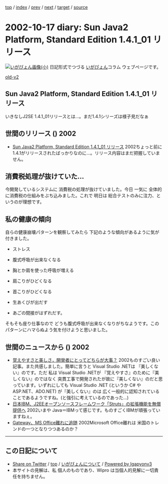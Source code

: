 [top](../index.html) 
 / [index](index.html) 
 / [prev](ig021016.html) 
 / [next](ig021022.html) 
 / [target](https://igapyon.github.io/diary/2002/ig021017.html) 
 / [source](https://github.com/igapyon/diary/blob/master/2002/ig021017.src.md) 

2002-10-17 diary: Sun Java2 Platform, Standard Edition 1.4.1_01 リリース
=====================================================================================================
[![いがぴょん画像(小)](https://igapyon.github.io/diary/images/iga200306s.jpg "いがぴょん")](https://igapyon.github.io/diary/memo/memoigapyon.html) 日記形式でつづる [いがぴょん](https://igapyon.github.io/diary/memo/memoigapyon.html)コラム ウェブページです。

[old-v2](ig021017-orig.html)

## Sun Java2 Platform, Standard Edition 1.4.1_01 リリース

いきなしJ2SE 1.4.1_01リリースとは…。まだ1.4.1シリーズは様子見だなぁ


## 世間のリリース () 2002

* [Sun Java2 Platform, Standard Edition 1.4.1_01 リリース](http://java.sun.com/j2se/1.4.1/)  2002ちょっと前に 1.4.1がリリースされたばっかりなのに…。リリース内容はまだ把握していません。

## 消費税処理が抜けていた…

今開発しているシステムに 消費税の処理が抜けていました。今日 一気に 全体的に消費税の仕組みをぶち込みました。これで 明日は 総合テストのみに注力、というのが理想です。

## 私の健康の傾向

自らの健康崩壊パターンを観察してみたら 下記のような傾向があるように気が付きました。

* ストレス
  
* 腹式呼吸が出来なくなる
  
* 胸とか肩を使った呼吸が増える
  
* 肩こりがひどくなる
  
* 首こりがひどくなる
  
* 生あくびが出だす
  
* あごの間接がはずれだす。

そもそも座り仕事なので どうも腹式呼吸が出来なくなりがちなようです。このパターンにハマらぬよう気を付けようと思いました。

## 世間のニュースから () 2002

* [覚えやすさと美しさ，開発者にとってどちらが大事？](http://itpro.nikkeibp.co.jp/free/ITPro/OPINION/20021009/1/)  2002ものすごい良い記事。また共感しました。簡単に言うと Visual Studio .NETは 『美しくない』のです。ただ 私は Visual Studio .NETが 『覚えやすさ』のために『美しくない』のではなく 突貫工事で開発されたが故に『美しくない』のだと思っています。いずれにしても Visual Studio .NET (というか C# や ASP.NET、ADO.NET) が『美しくない』のは 広く一般的に認知されていることであるようですね。(と強引に考えているのであった…)
* [日本IBM、J2EEオープンソースフレームワーク「Struts」の拡張機能を無償提供へ](http://www.zdnet.co.jp/enterprise/0210/15/nw02.html)  2002いまや Java＝IBMって感じです。ものすごくIBMが頑張っていますねぇ。
* [Gateway、MS Office離れに追随](http://www.zdnet.co.jp/news/0210/16/nebt_17.html)  2002Microsoft Office離れは 米国のトレンドの一つとなりつつあるのか？


----------------------------------------------------------------------------------------------------

## この日記について

* [Share on Twitter](https://twitter.com/intent/tweet?hashtags=igapyon%2Cdiary%2C%E3%81%84%E3%81%8C%E3%81%B4%E3%82%87%E3%82%93&text=Sun+Java2+Platform%2C+Standard+Edition+1.4.1_01+%E3%83%AA%E3%83%AA%E3%83%BC%E3%82%B9&url=https%3A%2F%2Figapyon.github.io%2Fdiary%2F2002%2Fig021017.html) / [top](../index.html) / [いがぴょんについて](https://igapyon.github.io/diary/memo/memoigapyon.html) / [Powered by Igapyonv3](https://github.com/igapyon/igapyonv3)
* 本サイトの見解は、私 個人のものであり、Wipro は当個人的見解に一切責任を持ちません。 
